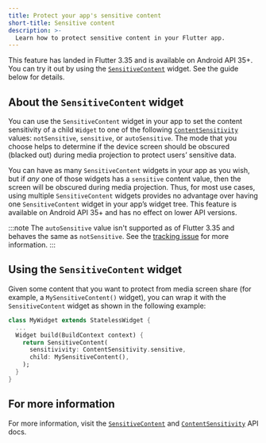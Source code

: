 ```yaml
---
title: Protect your app's sensitive content
short-title: Sensitive content
description: >-
  Learn how to protect sensitive content in your Flutter app.
---
```


This feature has landed in Flutter 3.35 and is available on Android API 35+.
You can try it out by using the [`SensitiveContent`] widget. See the guide
below for details.

## About the `SensitiveContent` widget

You can use the `SensitiveContent` widget in your app to set the content
sensitivity of a child `Widget` to one of the following [`ContentSensitivity`]
values: `notSensitive`, `sensitive`, or `autoSensitive`. The mode that you
choose helps to determine if the device screen should be obscured
(blacked out) during media projection to protect users’ sensitive data.

You can have as many `SensitiveContent` widgets in your app as you wish,
but if _any_ one of those widgets has a `sensitive` content value, then the
screen will be obscured during media projection. Thus, for most use cases,
using multiple `SensitiveContent` widgets provides no advantage over having
one `SensitiveContent` widget in your app’s widget tree. This feature is
available on Android API 35+ and has no effect on lower API versions.

:::note
The `autoSensitive` value isn't supported as of Flutter 3.35 and behaves
the same as `notSensitive`. See the [tracking issue][] for more information.
:::

## Using the `SensitiveContent` widget

Given some content that you want to protect from media screen share
(for example, a `MySensitiveContent()` widget), you can wrap it with the
`SensitiveContent` widget as shown in the following example:

```dart
class MyWidget extends StatelessWidget {
  ...
  Widget build(BuildContext context) {
    return SensitiveContent(
      sensitivivity: ContentSensitivity.sensitive,
      child: MySensitiveContent(),
    );
  }
}
```

## For more information

For more information, visit the [`SensitiveContent`][]
and [`ContentSensitivity`][] API docs.

[`SensitiveContent`]: {{site.api}}/flutter/widgets/SensitiveContent-class.html
[`ContentSensitivity`]: {{site.api}}/flutter/services/ContentSensitivity.html
[tracking issue]: {{site.github}}/flutter/flutter/issues/160879
